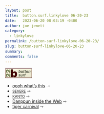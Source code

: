 ```yaml
---
layout: post
title:  button.surf.linkylove 06-20-23
date:   2023-06-20 08:03:19 -0400
author: joe jenett
category:
  - linkylove 
permalink: /button-surf-linkylove-06-20-23/
slug: button-surf-linkylove-06-20-23
summary: 
comments: false
---
```

<p><a href="https://bulltown.joejenett.com/links"><img decoding="async" alt="b22 button surf" src="/images/b22surf.png" width="88"></a></p>
<ul class="linkylove">
	<li><a title="oooh what’s this" href="https://omfg.neocities.org/">oooh what’s this</a> <span title="led to site shown below">⇾</span></li>
	<li><a title="SEVERE" href="https://severe.neocities.org/"><small>SEVERE</small></a> <span title="led to site shown below">⇾</span></li>
	<li><a title="KANTO" href="https://kanto.neocities.org/"><small>KANTO</small></a> <span title="led to site shown below">⇾</span></li>
	<li><a title="Danppun inside the Web" href="https://danppun.neocities.org/">Danppun inside the Web</a> <span title="led to site shown below">⇾</span></li>
	<li><a title="tiger carnival" href="https://bisuko.neocities.org/">tiger carnival</a> <span title="led to site shown below">⇾</span></li>
</ul>
<a href="https://brid.gy/publish/mastodon"></a>